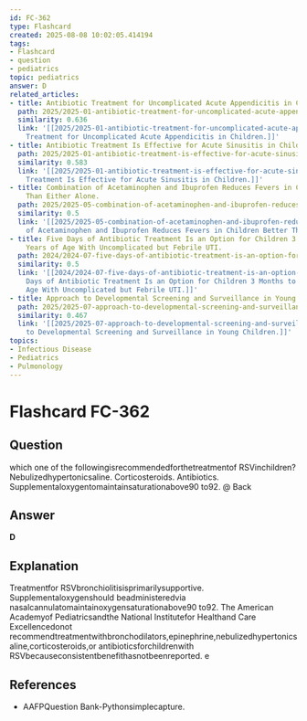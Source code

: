 ```yaml
---
id: FC-362
type: Flashcard
created: 2025-08-08 10:02:05.414194
tags:
- Flashcard
- question
- pediatrics
topic: pediatrics
answer: D
related_articles:
- title: Antibiotic Treatment for Uncomplicated Acute Appendicitis in Children.
  path: 2025/2025-01-antibiotic-treatment-for-uncomplicated-acute-appendicitis-in.md
  similarity: 0.636
  link: '[[2025/2025-01-antibiotic-treatment-for-uncomplicated-acute-appendicitis-in|Antibiotic
    Treatment for Uncomplicated Acute Appendicitis in Children.]]'
- title: Antibiotic Treatment Is Effective for Acute Sinusitis in Children.
  path: 2025/2025-01-antibiotic-treatment-is-effective-for-acute-sinusitis-in-chi.md
  similarity: 0.583
  link: '[[2025/2025-01-antibiotic-treatment-is-effective-for-acute-sinusitis-in-chi|Antibiotic
    Treatment Is Effective for Acute Sinusitis in Children.]]'
- title: Combination of Acetaminophen and Ibuprofen Reduces Fevers in Children Better
    Than Either Alone.
  path: 2025/2025-05-combination-of-acetaminophen-and-ibuprofen-reduces-fevers-in.md
  similarity: 0.5
  link: '[[2025/2025-05-combination-of-acetaminophen-and-ibuprofen-reduces-fevers-in|Combination
    of Acetaminophen and Ibuprofen Reduces Fevers in Children Better Than Either Alone.]]'
- title: Five Days of Antibiotic Treatment Is an Option for Children 3 Months to 5
    Years of Age With Uncomplicated but Febrile UTI.
  path: 2024/2024-07-five-days-of-antibiotic-treatment-is-an-option-for-children.md
  similarity: 0.5
  link: '[[2024/2024-07-five-days-of-antibiotic-treatment-is-an-option-for-children|Five
    Days of Antibiotic Treatment Is an Option for Children 3 Months to 5 Years of
    Age With Uncomplicated but Febrile UTI.]]'
- title: Approach to Developmental Screening and Surveillance in Young Children.
  path: 2025/2025-07-approach-to-developmental-screening-and-surveillance-in-youn.md
  similarity: 0.467
  link: '[[2025/2025-07-approach-to-developmental-screening-and-surveillance-in-youn|Approach
    to Developmental Screening and Surveillance in Young Children.]]'
topics:
- Infectious Disease
- Pediatrics
- Pulmonology
---
```


# Flashcard FC-362

## Question

which one of the followingisrecommendedforthetreatmentof RSVinchildren? Nebulizedhypertonicsaline. Corticosteroids. Antibiotics. Supplementaloxygentomaintainsaturationabove90 to92. @ Back

## Answer

**D**

## Explanation

Treatmentfor RSVbronchiolitisisprimarilysupportive. Supplementaloxygenshould beadministeredvia nasalcannulatomaintainoxygensaturationabove90 to92. The American Academyof Pediatricsandthe National Institutefor Healthand Care Excellencedonot recommendtreatmentwithbronchodilators,epinephrine,nebulizedhypertonicsaline,corticosteroids,or antibioticsforchildrenwith RSVbecauseconsistentbenefithasnotbeenreported. e

## References

- AAFPQuestion Bank-Pythonsimplecapture.

